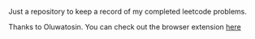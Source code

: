 Just a repository to keep a record of my completed leetcode problems.

Thanks to Oluwatosin.
You can check out the browser extension [here](https://chromewebstore.google.com/detail/leetcode-github-sync/fcihpekjoocdifjgcpehobmpbkcenfno)
